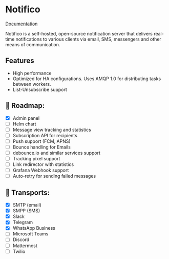 # Notifico

[Documentation](https://notifico.tech)

Notifico is a self-hosted, open-source notification server that delivers real-time notifications
to various clients via email, SMS, messengers and other means of communication.

## Features

- High performance
- Optimized for HA configurations. Uses AMQP 1.0 for distributing tasks between workers.
- List-Unsubscribe support

## 🎯 Roadmap:

- [x] Admin panel
- [ ] Helm chart
- [ ] Message view tracking and statistics
- [ ] Subscription API for recipients
- [ ] Push support (FCM, APNS)
- [ ] Bounce handling for Emails
- [ ] debounce.io and similar services support
- [ ] Tracking pixel support
- [ ] Link redirector with statistics
- [ ] Grafana Webhook support
- [ ] Auto-retry for sending failed messages

## 🚆 Transports:

- [x] SMTP (email)
- [x] SMPP (SMS)
- [x] Slack
- [x] Telegram
- [x] WhatsApp Business
- [ ] Microsoft Teams
- [ ] Discord
- [ ] Mattermost
- [ ] Twilio
